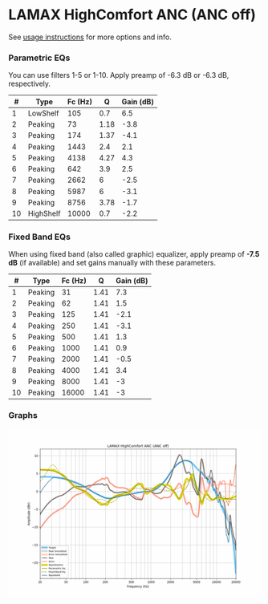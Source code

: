 # LAMAX HighComfort ANC (ANC off)
See [usage instructions](https://github.com/jaakkopasanen/AutoEq#usage) for more options and info.

### Parametric EQs
You can use filters 1-5 or 1-10. Apply preamp of -6.3 dB or -6.3 dB, respectively.

|   # | Type      |   Fc (Hz) |    Q |   Gain (dB) |
|-----|-----------|-----------|------|-------------|
|   1 | LowShelf  |       105 | 0.7  |         6.5 |
|   2 | Peaking   |        73 | 1.18 |        -3.8 |
|   3 | Peaking   |       174 | 1.37 |        -4.1 |
|   4 | Peaking   |      1443 | 2.4  |         2.1 |
|   5 | Peaking   |      4138 | 4.27 |         4.3 |
|   6 | Peaking   |       642 | 3.9  |         2.5 |
|   7 | Peaking   |      2662 | 6    |        -2.5 |
|   8 | Peaking   |      5987 | 6    |        -3.1 |
|   9 | Peaking   |      8756 | 3.78 |        -1.7 |
|  10 | HighShelf |     10000 | 0.7  |        -2.2 |

### Fixed Band EQs
When using fixed band (also called graphic) equalizer, apply preamp of **-7.5 dB** (if available) and set gains manually with these parameters.

|   # | Type    |   Fc (Hz) |    Q |   Gain (dB) |
|-----|---------|-----------|------|-------------|
|   1 | Peaking |        31 | 1.41 |         7.3 |
|   2 | Peaking |        62 | 1.41 |         1.5 |
|   3 | Peaking |       125 | 1.41 |        -2.1 |
|   4 | Peaking |       250 | 1.41 |        -3.1 |
|   5 | Peaking |       500 | 1.41 |         1.3 |
|   6 | Peaking |      1000 | 1.41 |         0.9 |
|   7 | Peaking |      2000 | 1.41 |        -0.5 |
|   8 | Peaking |      4000 | 1.41 |         3.4 |
|   9 | Peaking |      8000 | 1.41 |        -3   |
|  10 | Peaking |     16000 | 1.41 |        -3   |

### Graphs
![](./LAMAX%20HighComfort%20ANC%20(ANC%20off).png)
